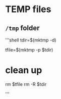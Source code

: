 # TEMP files

## `/tmp` folder
'''shell
tdir=$(mktmp -d)

tfile=$(mktmp -p $tdir)

# clean up
rm $tfile
rm -R $tdir

'''